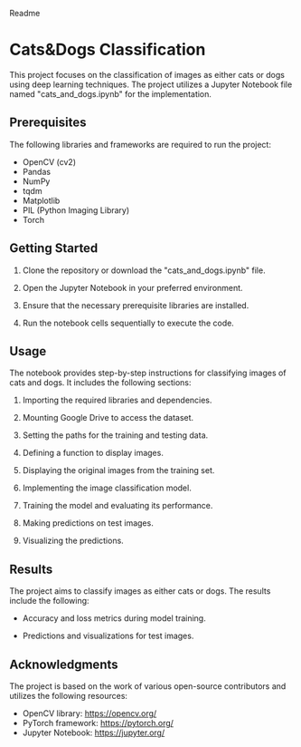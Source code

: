 Readme

# Cats&Dogs Classification

This project focuses on the classification of images as either cats or dogs using deep learning techniques. The project utilizes a Jupyter Notebook file named "cats_and_dogs.ipynb" for the implementation.

## Prerequisites

The following libraries and frameworks are required to run the project:

- OpenCV (cv2)
- Pandas
- NumPy
- tqdm
- Matplotlib
- PIL (Python Imaging Library)
- Torch

## Getting Started

1. Clone the repository or download the "cats_and_dogs.ipynb" file.

2. Open the Jupyter Notebook in your preferred environment.

3. Ensure that the necessary prerequisite libraries are installed.

4. Run the notebook cells sequentially to execute the code.
  
## Usage

The notebook provides step-by-step instructions for classifying images of cats and dogs. It includes the following sections:

1. Importing the required libraries and dependencies.

2. Mounting Google Drive to access the dataset.

3. Setting the paths for the training and testing data.

4. Defining a function to display images.

5. Displaying the original images from the training set.

6. Implementing the image classification model.

7. Training the model and evaluating its performance.

8. Making predictions on test images.

9. Visualizing the predictions.

## Results

The project aims to classify images as either cats or dogs. The results include the following:

- Accuracy and loss metrics during model training.

- Predictions and visualizations for test images.

## Acknowledgments

The project is based on the work of various open-source contributors and utilizes the following resources:

- OpenCV library: https://opencv.org/
- PyTorch framework: https://pytorch.org/
- Jupyter Notebook: https://jupyter.org/
